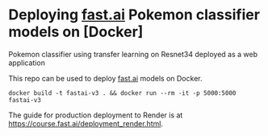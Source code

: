 # Deploying [fast.ai](https://www.fast.ai) Pokemon classifier models on [Docker]

Pokemon classifier using transfer learning on Resnet34 deployed as a web application

This repo can be used to deploy [fast.ai](https://github.com/fastai/fastai) models on Docker.
```
docker build -t fastai-v3 . && docker run --rm -it -p 5000:5000 fastai-v3
```

The guide for production deployment to Render is at https://course.fast.ai/deployment_render.html.
